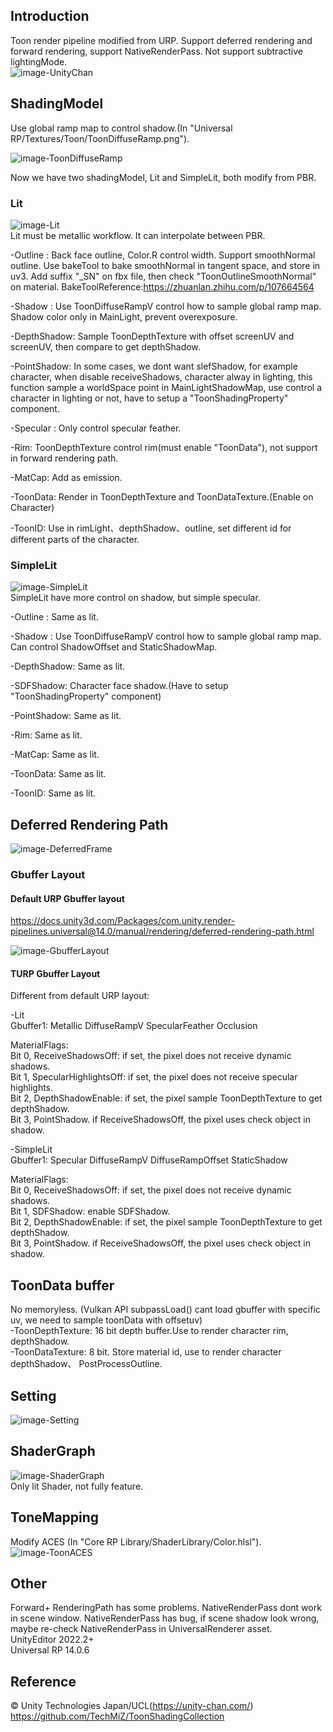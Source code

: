 ## Introduction  
Toon render pipeline modified from URP. Support deferred rendering and forward rendering, support NativeRenderPass. Not support subtractive lightingMode.  
![image-UnityChan](image/UnityChan.png)  

## ShadingModel  
Use global ramp map to control shadow.(In "Universal RP/Textures/Toon/ToonDiffuseRamp.png").  

![image-ToonDiffuseRamp](image/ToonDiffuseRamp256.png)  

Now we have two shadingModel, Lit and SimpleLit, both modify from PBR.  

### Lit  
![image-Lit](image/Lit.png)  
Lit must be metallic workflow. It can interpolate between PBR.

-Outline : Back face outline, Color.R control width. Support smoothNormal outline. Use bakeTool to bake smoothNormal in tangent space, and store in uv3. Add suffix "_SN" on fbx file, then check "ToonOutlineSmoothNormal" on material. BakeToolReference:https://zhuanlan.zhihu.com/p/107664564  

-Shadow : Use ToonDiffuseRampV control how to sample global ramp map.  Shadow color only in MainLight, prevent overexposure.

-DepthShadow: Sample ToonDepthTexture with offset screenUV and screenUV, then compare to get depthShadow.  

-PointShadow: In some cases, we dont want slefShadow, for example character, when disable receiveShadows, character alway in lighting, this function sample a worldSpace point in MainLightShadowMap, use control a character in lighting or not, have to setup a "ToonShadingProperty" component.  

-Specular : Only control specular feather.  

-Rim: ToonDepthTexture control rim(must enable "ToonData"), not support in forward rendering path.    

-MatCap: Add as emission.  

-ToonData: Render in ToonDepthTexture and ToonDataTexture.(Enable on Character)  

-ToonID: Use in rimLight、depthShadow、outline, set different id for different parts of the character.

### SimpleLit  
![image-SimpleLit](image/SimpleLit.png)                                                                                                             
SimpleLit have more control on shadow, but simple specular.  

-Outline : Same as lit.  

-Shadow : Use ToonDiffuseRampV control how to sample global ramp map. Can control ShadowOffset and StaticShadowMap.  

-DepthShadow: Same as lit.  

-SDFShadow: Character face shadow.(Have to setup "ToonShadingProperty" component)  

-PointShadow: Same as lit.  

-Rim: Same as lit.  

-MatCap: Same as lit.  

-ToonData: Same as lit.

-ToonID: Same as lit.

## Deferred Rendering Path  

![image-DeferredFrame](image/DeferredFrame.png)  

### Gbuffer Layout  
#### Default URP Gbuffer layout  
https://docs.unity3d.com/Packages/com.unity.render-pipelines.universal@14.0/manual/rendering/deferred-rendering-path.html  

![image-GbufferLayout](image/GbufferLayout.png)  
#### TURP Gbuffer Layout  
Different from default URP layout:  

-Lit  
Gbuffer1: Metallic DiffuseRampV SpecularFeather Occlusion  

MaterialFlags:  
Bit 0, ReceiveShadowsOff: if set, the pixel does not receive dynamic shadows.  
Bit 1, SpecularHighlightsOff: if set, the pixel does not receive specular highlights.  
Bit 2, DepthShadowEnable: if set, the pixel sample ToonDepthTexture to get depthShadow.  
Bit 3, PointShadow. if ReceiveShadowsOff, the pixel uses check object in shadow.   

-SimpleLit  
Gbuffer1: Specular DiffuseRampV DiffuseRampOffset StaticShadow  

MaterialFlags:   
Bit 0, ReceiveShadowsOff: if set, the pixel does not receive dynamic shadows.  
Bit 1, SDFShadow: enable SDFShadow.  
Bit 2, DepthShadowEnable: if set, the pixel sample ToonDepthTexture to get depthShadow.  
Bit 3, PointShadow. if ReceiveShadowsOff, the pixel uses check object in shadow.  

## ToonData buffer  
No memoryless. (Vulkan API subpassLoad() cant load gbuffer with specific uv, we need to sample toonData with offsetuv)  
-ToonDepthTexture: 16 bit depth buffer.Use to render character rim, depthShadow.  
-ToonDataTexture: 8 bit. Store material id, use to render character depthShadow、 PostProcessOutline.  

## Setting
![image-Setting](image/Setting.png)   

## ShaderGraph  
![image-ShaderGraph](image/ShaderGraph.png)     
Only lit Shader, not fully feature.  

## ToneMapping
Modify ACES  (In "Core RP Library/ShaderLibrary/Color.hlsl").  
![image-ToonACES](image/ToonACES.png)  

## Other
Forward+ RenderingPath has some problems. NativeRenderPass dont work in scene window. NativeRenderPass has bug, if scene shadow look wrong, maybe re-check NativeRenderPass in UniversalRenderer asset.  
UnityEditor 2022.2+  
Universal RP 14.0.6

## Reference  
© Unity Technologies Japan/UCL(https://unity-chan.com/)  
https://github.com/TechMiZ/ToonShadingCollection 




